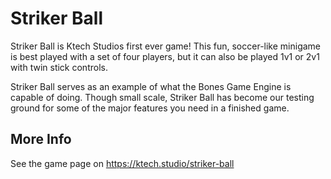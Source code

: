 # Striker Ball

Striker Ball is Ktech Studios first ever game! This fun, soccer-like minigame is
best played with a set of four players, but it can also be played 1v1 or 2v1
with twin stick controls.

Striker Ball serves as an example of what the Bones Game Engine is capable of
doing. Though small scale, Striker Ball has become our testing ground for some
of the major features you need in a finished game.

## More Info

See the game page on https://ktech.studio/striker-ball

